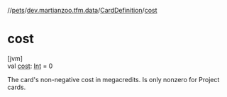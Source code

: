 //[pets](../../../index.md)/[dev.martianzoo.tfm.data](../index.md)/[CardDefinition](index.md)/[cost](cost.md)

# cost

[jvm]\
val [cost](cost.md): [Int](https://kotlinlang.org/api/latest/jvm/stdlib/kotlin/-int/index.html) = 0

The card's non-negative cost in megacredits. Is only nonzero for Project cards.

